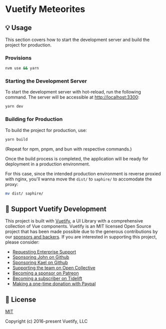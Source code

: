 # Vuetify Meteorites

## 💡 Usage

This section covers how to start the development server and build the project for production.

### Provisions

```bash
nvm use && yarn
```

### Starting the Development Server

To start the development server with hot-reload, run the following command. The server will be accessible at [http://localhost:3300](http://localhost:3300):

```bash
yarn dev
```

### Building for Production

To build the project for production, use:

```bash
yarn build
```

(Repeat for npm, pnpm, and bun with respective commands.)

Once the build process is completed, the application will be ready for deployment in a production environment.

For this case, since the intended production environment is reverse proxied with nginx, you'll wanna move the `dist/` to `saphire/` to accomodate the proxy:

```bash
mv dist/ saphire/
```

## 💪 Support Vuetify Development

This project is built with [Vuetify](https://vuetifyjs.com/en/), a UI Library with a comprehensive collection of Vue components. Vuetify is an MIT licensed Open Source project that has been made possible due to the generous contributions by our [sponsors and backers](https://vuetifyjs.com/introduction/sponsors-and-backers/). If you are interested in supporting this project, please consider:

- [Requesting Enterprise Support](https://support.vuetifyjs.com/)
- [Sponsoring John on Github](https://github.com/users/johnleider/sponsorship)
- [Sponsoring Kael on Github](https://github.com/users/kaelwd/sponsorship)
- [Supporting the team on Open Collective](https://opencollective.com/vuetify)
- [Becoming a sponsor on Patreon](https://www.patreon.com/vuetify)
- [Becoming a subscriber on Tidelift](https://tidelift.com/subscription/npm/vuetify)
- [Making a one-time donation with Paypal](https://paypal.me/vuetify)

## 📑 License
[MIT](http://opensource.org/licenses/MIT)

Copyright (c) 2016-present Vuetify, LLC
